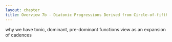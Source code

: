```yaml
---
layout: chapter
title: Overview 7b - Diatonic Progressions Derived from Circle-of-fifths Voice-leading
---
```


why we have tonic, dominant, pre-dominant functions
  view as an expansion of cadences